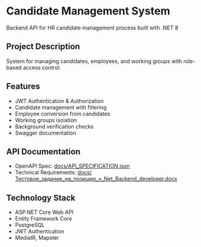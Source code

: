 # Candidate Management System

Backend API for HR candidate management process built with .NET 8

## Project Description
System for managing candidates, employees, and working groups with role-based access control.

## Features
- JWT Authentication & Authorization
- Candidate management with filtering
- Employee conversion from candidates
- Working groups isolation
- Background verification checks
- Swagger documentation

## API Documentation
- OpenAPI Spec: [docs/API_SPECIFICATION.json](docs/API_SPECIFICATION.json)
- Technical Requirements: [docs/Тестовое_задание_на_позицию_«_Net_Backend_developer.docx](docs/Тестовое_задание_на_позицию_«_Net_Backend_developer.docx)

## Technology Stack
- ASP.NET Core Web API
- Entity Framework Core
- PostgreSQL
- JWT Authentication
- MediatR, Mapster
